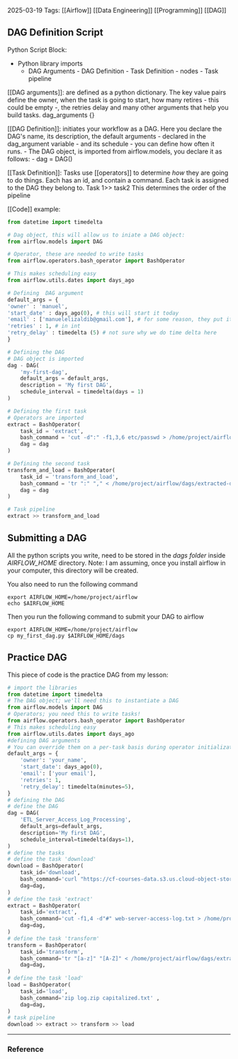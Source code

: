 2025-03-19
Tags: [[Airflow]] [[Data Engineering]] [[Programming]] [[DAG]]

## DAG Definition Script

Python Script Block:
- Python library imports
	- DAG Arguments
			- DAG Definition
				- Task Definition - nodes
					- Task pipeline

[[DAG arguments]]: are defined as a python dictionary. The key value pairs define the owner, when the task is going to start, how many retires - this could be empty -, the retries delay and many other arguments that help you build tasks.
	dag_arguments {}

[[DAG Definition]]: initiates your workflow as a DAG. Here you declare the DAG's name, its description, the default arguments - declared in the dag_argument variable - and its schedule - you can define how often it runs.
	- The DAG object, is imported from airflow.models, you declare it as follows:
		- dag = DAG()

[[Task Definition]]: Tasks use [[operators]] to determine _how_ they are going to do things. Each has an id, and contain a command. Each task is assigned to the DAG they belong to.
	Task 1>> task2 
		This determines the order of the pipeline

[[Code]] example:
```python
from datetime import timedelta

# Dag object, this will allow us to iniate a DAG object:
from airflow.models import DAG

# Operator, these are needed to write tasks
from airflow.operators.bash_operator import BashOperator

# This makes scheduling easy
from airflow.utils.dates import days_ago

# Defining  DAG argument 
default_args = {
'owner' : 'manuel',
'start_date' : days_ago(0), # this will start it today
'email' : ['manuelelizaldib@gmail.com'], # for some reason, they put it in a list, I imagine this is because you can add more emails.
'retries' : 1, # in int 
'retry_delay' : timedelta (5) # not sure why we do time delta here
}

# Defining the DAG
# DAG object is imported 
dag - DAG(
	'my-first-dag',
	default_args = default_args,
	description = 'My first DAG',
	schedule_interval = timedelta(days = 1)
)

# Defining the first task
# Operators are imported
extract = BashOperator(
	task_id = 'extract',
	bash_command = 'cut -d":" -f1,3,6 etc/passwd > /home/project/airflow',
	dag = dag
)

# Defining the second task
transform_and_load = BashOperator(
	task_id = 'transform_and_load',
	bash_command = 'tr ":" "," < /home/project/airflow/dags/extracted-data.txt > /home/project/airflow/dags/transformed-data.csv',
	dag = dag
) 

# Task pipeline
extract >> transform_and_load
```
## Submitting a DAG
All the python scripts you write, need to be stored in the _dags folder_ inside _AIRFLOW_HOME_ directory. 
	Note: I am assuming, once you install airflow in your computer, this directory will be created.

You also need to run the following command

```shell
export AIRFLOW_HOME=/home/project/airflow
echo $AIRFLOW_HOME
```

Then you run the following command to submit your DAG to airflow

```shell
export AIRFLOW_HOME=/home/project/airflow
cp my_first_dag.py $AIRFLOW_HOME/dags
```


## Practice DAG
This piece of code is the practice DAG from my lesson:
```python
# import the libraries
from datetime import timedelta
# The DAG object; we'll need this to instantiate a DAG
from airflow.models import DAG
# Operators; you need this to write tasks!
from airflow.operators.bash_operator import BashOperator
# This makes scheduling easy
from airflow.utils.dates import days_ago
#defining DAG arguments
# You can override them on a per-task basis during operator initialization
default_args = {
    'owner': 'your_name',
    'start_date': days_ago(0),
    'email': ['your email'],
    'retries': 1,
    'retry_delay': timedelta(minutes=5),
}
# defining the DAG
# define the DAG
dag = DAG(
    'ETL_Server_Access_Log_Processing',
    default_args=default_args,
    description='My first DAG',
    schedule_interval=timedelta(days=1),
)
# define the tasks
# define the task 'download'
download = BashOperator(
    task_id='download',
    bash_command='curl "https://cf-courses-data.s3.us.cloud-object-storage.appdomain.cloud/IBM-DB0250EN-SkillsNetwork/labs/Apache%20Airflow/Build%20a%20DAG%20using%20Airflow/web-server-access-log.txt" -o web-server-access-log.txt',
    dag=dag,
)
# define the task 'extract'
extract = BashOperator(
    task_id='extract',
    bash_command='cut -f1,4 -d"#" web-server-access-log.txt > /home/project/airflow/dags/extracted.txt',
    dag=dag,
)
# define the task 'transform'
transform = BashOperator(
    task_id='transform',
    bash_command='tr "[a-z]" "[A-Z]" < /home/project/airflow/dags/extracted.txt > /home/project/airflow/dags/capitalized.txt',
    dag=dag,
)
# define the task 'load'
load = BashOperator(
    task_id='load',
    bash_command='zip log.zip capitalized.txt' ,
    dag=dag,
)
# task pipeline
download >> extract >> transform >> load
```


---
### Reference
